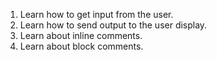 1. Learn how to get input from the user.
2. Learn how to send output to the user display.
3. Learn about inline comments.
4. Learn about block comments.
